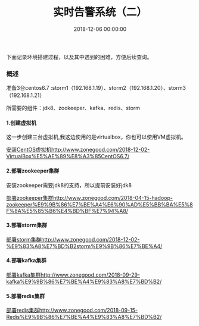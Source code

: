 ﻿---
layout: post
title: 实时告警系统（二）
date: 2018-12-06 00:00:00
categories: 大数据
tags: Storm
pohtos: https://i.loli.net/2019/07/02/5d1ab08e940f956568.jpg
---

下面记录环境搭建过程，以及其中遇到的困难，方便后续查询。

### 概述

准备3台centos6.7 :storm1（192.168.1.19）、storm2（192.168.1.20）、storm3（192.168.1.21）

所需要的组件：jdk8、zookeeper、kafka、redis、storm

#### 1.创建虚拟机

这一步创建三台虚拟机,我这边使用的是virtualbox，你也可以使用VM虚拟机。

[安装CentOS虚拟机](http://www.zonegood.com/2018-12-02-VirtualBox安装CentOS6.7/)http://www.zonegood.com/2018-12-02-VirtualBox%E5%AE%89%E8%A3%85CentOS6.7/

#### 2.部署zookeeper集群

安装zookeeper需要jdk8的支持，所以提前安装好jdk8

[部署zookeeper集群](http://www.zonegood.com/2018-04-15-hadoop-zookeeper%E9%9B%86%E7%BE%A4%E6%90%AD%E5%BB%BA%E5%8F%8A%E5%85%B6%E4%BD%BF%E7%94%A8/)http://www.zonegood.com/2018-04-15-hadoop-zookeeper%E9%9B%86%E7%BE%A4%E6%90%AD%E5%BB%BA%E5%8F%8A%E5%85%B6%E4%BD%BF%E7%94%A8/

#### 3.部署storm集群

[部署storm集群](http://www.zonegood.com/2018-12-02-部署storm集群/)http://www.zonegood.com/2018-12-02-%E9%83%A8%E7%BD%B2storm%E9%9B%86%E7%BE%A4/

#### 4.部署kafka集群

[部署kafka集群](http://www.zonegood.com/2018-09-29-kafka集群部署/)http://www.zonegood.com/2018-09-29-kafka%E9%9B%86%E7%BE%A4%E9%83%A8%E7%BD%B2/

#### 5.部署redis集群

[部署redis集群](http://www.zonegood.com/2018-09-15-Redis集群部署/)http://www.zonegood.com/2018-09-15-Redis%E9%9B%86%E7%BE%A4%E9%83%A8%E7%BD%B2/